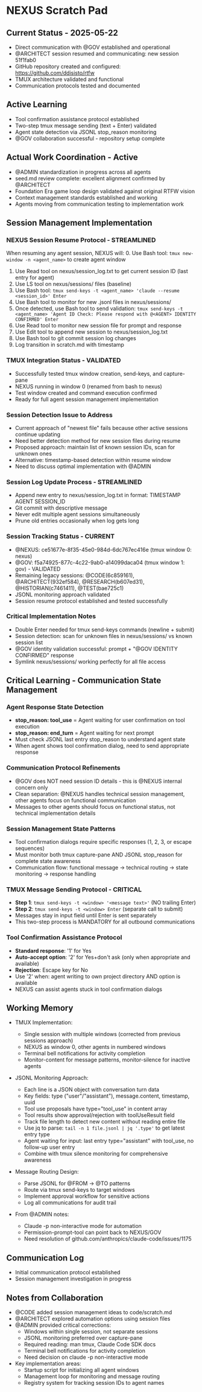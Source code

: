 # NEXUS Scratch Pad

## Current Status - 2025-05-22
- Direct communication with @GOV established and operational
- @ARCHITECT session resumed and communicating: new session 51f1fab0
- GitHub repository created and configured: https://github.com/ddisisto/rtfw
- TMUX architecture validated and functional
- Communication protocols tested and documented

## Active Learning
- Tool confirmation assistance protocol established
- Two-step tmux message sending (text + Enter) validated
- Agent state detection via JSONL stop_reason monitoring
- @GOV collaboration successful - repository setup complete

## Actual Work Coordination - Active
- @ADMIN standardization in progress across all agents
- seed.md review complete: excellent alignment confirmed by @ARCHITECT
- Foundation Era game loop design validated against original RTFW vision
- Context management standards established and working
- Agents moving from communication testing to implementation work

## Session Management Implementation

### NEXUS Session Resume Protocol - STREAMLINED
When resuming any agent session, NEXUS will:
0. Use Bash tool: `tmux new-window -n <agent_name>` to create agent window
1. Use Read tool on nexus/session_log.txt to get current session ID (last entry for agent)
2. Use LS tool on nexus/sessions/ files (baseline)
3. Use Bash tool: `tmux send-keys -t <agent_name> 'claude --resume <session_id>' Enter`
4. Use Bash tool to monitor for new .jsonl files in nexus/sessions/
5. Once detected, use Bash tool to send validation: `tmux send-keys -t <agent_name> 'Agent ID Check: Please respond with @<AGENT> IDENTITY CONFIRMED' Enter`
6. Use Read tool to monitor new session file for prompt and response
7. Use Edit tool to append new session to nexus/session_log.txt
8. Use Bash tool to git commit session log changes
9. Log transition in scratch.md with timestamp

### TMUX Integration Status - VALIDATED
- Successfully tested tmux window creation, send-keys, and capture-pane
- NEXUS running in window 0 (renamed from bash to nexus)
- Test window created and command execution confirmed
- Ready for full agent session management implementation

### Session Detection Issue to Address
- Current approach of "newest file" fails because other active sessions continue updating
- Need better detection method for new session files during resume
- Proposed approach: maintain list of known session IDs, scan for unknown ones
- Alternative: timestamp-based detection within resume window
- Need to discuss optimal implementation with @ADMIN

### Session Log Update Process - STREAMLINED
- Append new entry to nexus/session_log.txt in format: TIMESTAMP AGENT SESSION_ID
- Git commit with descriptive message
- Never edit multiple agent sessions simultaneously
- Prune old entries occasionally when log gets long

### Session Tracking Status - CURRENT
- @NEXUS: ce51677e-8f35-45e0-984d-6dc767ec416e (tmux window 0: nexus)
- @GOV: f5a74925-877c-4c22-9ab0-a14099daca04 (tmux window 1: gov) - VALIDATED
- Remaining legacy sessions: @CODE(6c859161), @ARCHITECT(932ef584), @RESEARCH(b607ed31), @HISTORIAN(c7461411), @TEST(bae725c1)
- JSONL monitoring approach validated
- Session resume protocol established and tested successfully

### Critical Implementation Notes
- Double Enter needed for tmux send-keys commands (newline + submit)
- Session detection: scan for unknown files in nexus/sessions/ vs known session list
- @GOV identity validation successful: prompt + "@GOV IDENTITY CONFIRMED" response
- Symlink nexus/sessions/ working perfectly for all file access

## Critical Learning - Communication State Management

### Agent Response State Detection
- **stop_reason: tool_use** = Agent waiting for user confirmation on tool execution
- **stop_reason: end_turn** = Agent waiting for next prompt
- Must check JSONL last entry stop_reason to understand agent state
- When agent shows tool confirmation dialog, need to send appropriate response

### Communication Protocol Refinements
- @GOV does NOT need session ID details - this is @NEXUS internal concern only
- Clean separation: @NEXUS handles technical session management, other agents focus on functional communication
- Messages to other agents should focus on functional status, not technical implementation details

### Session Management State Patterns
- Tool confirmation dialogs require specific responses (1, 2, 3, or escape sequences)
- Must monitor both tmux capture-pane AND JSONL stop_reason for complete state awareness
- Communication flow: functional message → technical routing → state monitoring → response handling

### TMUX Message Sending Protocol - CRITICAL
- **Step 1**: `tmux send-keys -t <window> '<message text>'` (NO trailing Enter)
- **Step 2**: `tmux send-keys -t <window> Enter` (separate call to submit)
- Messages stay in input field until Enter is sent separately
- This two-step process is MANDATORY for all outbound communications

### Tool Confirmation Assistance Protocol
- **Standard response**: '1' for Yes
- **Auto-accept option**: '2' for Yes+don't ask (only when appropriate and available)
- **Rejection**: Escape key for No
- Use '2' when: agent writing to own project directory AND option is available
- NEXUS can assist agents stuck in tool confirmation dialogs

## Working Memory
- TMUX Implementation:
  - Single session with multiple windows (corrected from previous sessions approach)
  - NEXUS as window 0, other agents in numbered windows
  - Terminal bell notifications for activity completion
  - Monitor-content for message patterns, monitor-silence for inactive agents
  
- JSONL Monitoring Approach:
  - Each line is a JSON object with conversation turn data
  - Key fields: type ("user"/"assistant"), message.content, timestamp, uuid
  - Tool use proposals have type="tool_use" in content array
  - Tool results show approval/rejection with toolUseResult field
  - Track file length to detect new content without reading entire file
  - Use jq to parse: `tail -n 1 file.jsonl | jq '.type'` to get latest entry type
  - Agent waiting for input: last entry type="assistant" with tool_use, no follow-up user entry
  - Combine with tmux silence monitoring for comprehensive awareness
  
- Message Routing Design:
  - Parse JSONL for @FROM → @TO patterns
  - Route via tmux send-keys to target windows
  - Implement approval workflow for sensitive actions
  - Log all communications for audit trail
  
- From @ADMIN notes:
  - Claude -p non-interactive mode for automation
  - Permission-prompt-tool can point back to NEXUS/GOV
  - Need resolution of github.com/anthropics/claude-code/issues/1175

## Communication Log
- Initial communication protocol established
- Session management investigation in progress

## Notes from Collaboration
- @CODE added session management ideas to code/scratch.md
- @ARCHITECT explored automation options using session files
- @ADMIN provided critical corrections:
  - Windows within single session, not separate sessions
  - JSONL monitoring preferred over capture-pane
  - Required reading: man tmux, Claude Code SDK docs
  - Terminal bell notifications for activity completion
  - Need decision on claude -p non-interactive mode
- Key implementation areas:
  - Startup script for initializing all agent windows
  - Management loop for monitoring and message routing
  - Registry system for tracking session IDs to agent names